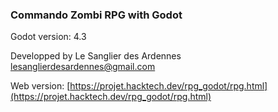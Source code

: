 ### Commando Zombi RPG with Godot  

Godot version: 4.3  
  
Developped by Le Sanglier des Ardennes <lesanglierdesardennes@gmail.com>  

Web version: [https://projet.hacktech.dev/rpg_godot/rpg.html](https://projet.hacktech.dev/rpg_godot/rpg.html)  
